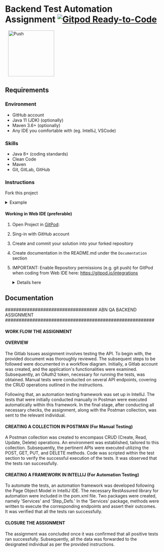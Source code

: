 # Backend Test Automation Assignment [![Gitpod Ready-to-Code](https://img.shields.io/badge/Gitpod-ready--to--code-blue?logo=gitpod)](https://gitpod.io/from-referrer/)

<a href="https://gitpod.io/from-referrer/" style="padding: 10px;">
    <img src="https://gitpod.io/button/open-in-gitpod.svg" width="150" alt="Push">
</a>

## Requirements
### Environment
* GitHub account
* Java 11 (JDK) (optionally)
* Maven 3.6+ (optionally)
* Any IDE you comfortable with (eg. IntelliJ, VSCode)

### Skills
* Java 8+ (coding standards)
* Clean Code
* Maven
* Git, GitLab, GitHub

### Instructions
Fork this project
<details>
<summary>Example</summary>

   ![img.png](doc/img/01_fork_project.png)
</details>

#### Working in Web IDE (preferable)

1. Open Project in [GitPod](https://gitpod.io/from-referrer/):
2. Sing-in with GitHub account
3. Create and commit your solution into your forked repository
4. Create documentation in the README.md under the `Documentation` section
5. IMPORTANT: Enable Repository permissions (e.g. git push) for GitPod when coding from Web IDE here:
   https://gitpod.io/integrations
   <details>
   <summary>Details here</summary>

   Edit permission for GitHub:

   ![img.png](doc/img/02_integration_providers.png)

   ![img.png](doc/img/02_enable_repo_permissions.png)
   </details>

## Documentation

##################################   ABN QA BACKEND ASSIGNMENT   ####################################################### 

#### WORK FLOW THE ASSIGNMENT


#### OVERVIEW

The Gitlab Issues assignment involves testing the API. To begin with, the provided document was thoroughly reviewed.
The subsequent steps to be followed were documented in a workflow diagram. Initially, a Gitlab account was created, 
and the application's functionalities were examined. Subsequently, an OAuth2 token, necessary for running the tests, 
was obtained. Manual tests were conducted on several API endpoints, covering the CRUD operations outlined in the 
instructions.

Following that, an automation testing framework was set up in IntelliJ. The tests that were initially conducted manually
in Postman were executed automatically within this framework. In the final stage, after conducting all necessary checks, 
the assignment, along with the Postman collection, was sent to the relevant individual.

#### CREATING A COLLECTION IN POSTMAN (For Manual Testing)

A Postman collection was created to encompass CRUD (Create, Read, Update, Delete) operations. An environment was
established, tailored to this collection. Subsequently, the pertinent APIs were executed utilizing the POST, GET, PUT, 
and DELETE methods. Code was scripted within the test section to verify the successful execution of the tests. 
It was observed that the tests ran successfully.


#### CREATING A FRAMEWORK IN INTELLIJ (For Automation Testing)

To automate the tests, an automation framework was developed following the Page Object Model in IntelliJ IDE. 
The necessary RestAssured  library for automation were included in the pom.xml file. Two packages were
created, namely 'Services' and 'Step_Defs.' In the 'Services' package, methods were written to execute the 
corresponding endpoints and assert their outcomes. It was verified that all the tests ran successfully.


#### CLOSURE THE ASSIGNMENT  

The assignment was concluded once it was confirmed that all positive tests ran successfully. Subsequently, 
all the data was forwarded to the designated individual as per the provided instructions.

